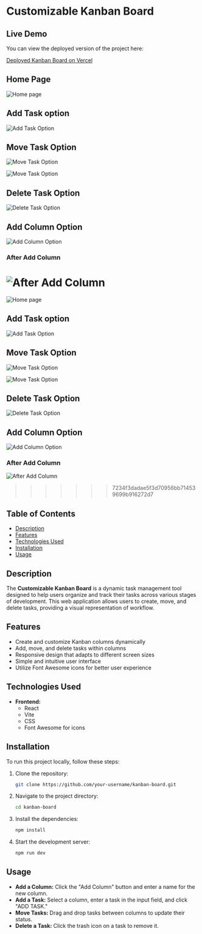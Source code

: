 # Customizable Kanban Board

## Live Demo

You can view the deployed version of the project here:

[Deployed Kanban Board on Vercel](https://customizable-kanban-board-qqpb.vercel.app/)

## Home Page

![Home page](/src/assets/home.png)

## Add Task option

![Add Task Option](/src/assets/AddTask.png)

## Move Task Option

![Move Task Option](/src/assets/MoveOption.png)

![Move Task Option](/src/assets/Move2.png)

## Delete Task Option

![Delete Task Option](/src/assets/DeleteTaskOption.png)

## Add Column Option

![Add Column Option](/src/assets/AddColumnOption.png)

### After Add Column

![After Add Column](/src/assets/AfterAddColumn.png)
=======
![Home page](/kanban%20board//src/assets/home.png)

## Add Task option

![Add Task Option](/kanban%20board/src/assets/AddTask.png)

## Move Task Option

![Move Task Option](/kanban%20board/src/assets/MoveOption.png)

![Move Task Option](/kanban%20board/src/assets/Move2.png)

## Delete Task Option

![Delete Task Option](/kanban%20board/src/assets/DeleteTaskOption.png)

## Add Column Option

![Add Column Option](/kanban%20board/src/assets/AddColumnOption.png)

### After Add Column

![After Add Column](/kanban%20board/src/assets/AfterAddColumn.png)
>>>>>>> 7234f3dadae5f3d70956bb714539699b916272d7

## Table of Contents

- [Description](#description)
- [Features](#features)
- [Technologies Used](#technologies-used)
- [Installation](#installation)
- [Usage](#usage)

## Description

The **Customizable Kanban Board** is a dynamic task management tool designed to help users organize and track their tasks across various stages of development. This web application allows users to create, move, and delete tasks, providing a visual representation of workflow.

## Features

- Create and customize Kanban columns dynamically
- Add, move, and delete tasks within columns
- Responsive design that adapts to different screen sizes
- Simple and intuitive user interface
- Utilize Font Awesome icons for better user experience

## Technologies Used

- **Frontend:**
  - React
  - Vite
  - CSS
  - Font Awesome for icons

## Installation

To run this project locally, follow these steps:

1. Clone the repository:
   ```bash
   git clone https://github.com/your-username/kanban-board.git
   ```
2. Navigate to the project directory:
   ```bash
   cd kanban-board
   ```
3. Install the dependencies:
   ```bash
   npm install
   ```
4. Start the development server:
   ```bash
   npm run dev
   ```

## Usage

- **Add a Column:** Click the "Add Column" button and enter a name for the new column.
- **Add a Task:** Select a column, enter a task in the input field, and click "ADD TASK."
- **Move Tasks:** Drag and drop tasks between columns to update their status.
- **Delete a Task:** Click the trash icon on a task to remove it.
